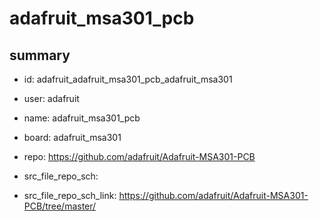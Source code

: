 # adafruit_msa301_pcb
 
## summary 
* id: adafruit_adafruit_msa301_pcb_adafruit_msa301
* user: adafruit
* name: adafruit_msa301_pcb
* board: adafruit_msa301
* repo: https://github.com/adafruit/Adafruit-MSA301-PCB



* src_file_repo_sch: 
* src_file_repo_sch_link: https://github.com/adafruit/Adafruit-MSA301-PCB/tree/master/





